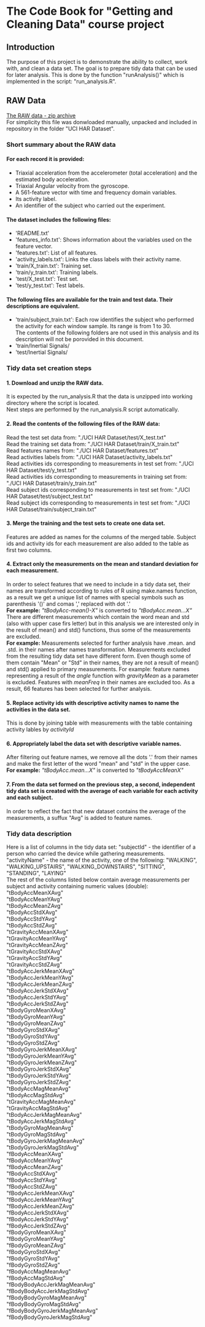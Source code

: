 # The Code Book for "Getting and Cleaning Data" course project
## Introduction
The purpose of this project is to demonstrate the ability to collect, work with, and clean a data set. 
The goal is to prepare tidy data that can be used for later analysis. 
This is done by the function "runAnalysis()" which is implemented in the script: "run_analysis.R". 

## RAW Data 
[The RAW data - zip archive](https://d396qusza40orc.cloudfront.net/getdata%2Fprojectfiles%2FUCI%20HAR%20Dataset.zip)  
For simplicity this file was donwloaded manually, unpacked and included in repository in the folder "UCI HAR Dataset". 

### Short summary about the RAW data
#### For each record it is provided:
* Triaxial acceleration from the accelerometer (total acceleration) and the estimated body acceleration.
* Triaxial Angular velocity from the gyroscope. 
* A 561-feature vector with time and frequency domain variables. 
* Its activity label. 
* An identifier of the subject who carried out the experiment. 
#### The dataset includes the following files:
* 'README.txt'
* 'features_info.txt': Shows information about the variables used on the feature vector.
* 'features.txt': List of all features.
* 'activity_labels.txt': Links the class labels with their activity name.
* 'train/X_train.txt': Training set.
* 'train/y_train.txt': Training labels.
* 'test/X_test.txt': Test set.
* 'test/y_test.txt': Test labels. 
#### The following files are available for the train and test data. Their descriptions are equivalent.  
* 'train/subject_train.txt': Each row identifies the subject who performed the activity for each window sample. Its range is from 1 to 30.  
The contents of the following folders are not used in this analysis and its description will not be porovided in this document.
* 'train/Inertial Signals/
* 'test/Inertial Signals/ 

### Tidy data set creation steps
#### 1. Download and unzip the RAW data. 
It is expected by the run_analysis.R that the data is unzipped into working directory where the script is located.   
Next steps are performed by the run_analysis.R script automatically.

#### 2. Read the contents of the following files of the RAW data: 
Read the test set data from: "./UCI HAR Dataset/test/X_test.txt"  
Read the training set data from: "./UCI HAR Dataset/train/X_train.txt"  
Read features names from: "./UCI HAR Dataset/features.txt"  
Read activities labels from: "./UCI HAR Dataset/activity_labels.txt"  
Read activities ids corresponding to measurements in test set from: "./UCI HAR Dataset/test/y_test.txt"  
Read activities ids corresponding to measurements in training set from: "./UCI HAR Dataset/train/y_train.txt"  
Read subject ids corresponding to measurements in test set from: "./UCI HAR Dataset/test/subject_test.txt"  
Read subject ids corresponding to measurements in test set from: "./UCI HAR Dataset/train/subject_train.txt" 

#### 3. Merge the training and the test sets to create one data set.
Features are added as names for the columns of the merged table.
Subject ids and activity ids for each measurement are also added to the table as first two columns. 

#### 4. Extract only the measurements on the mean and standard deviation for each measurement.
In order to select features that we need to include in a tidy data set, their names are transformed according to rules of R using make.names function, as a result we get a unique list of names with special symbols such as parenthesis '()' and comas ',' replaced with dot '.'  
**For example:** *"tBodyAcc-mean()-X"* is converted to *"tBodyAcc.mean...X"*   
There are different measurements which contain the word mean and std (also with upper case firs letter) but in this analysis we are interested only in the result of mean() and std() functions, thus some of the measurements are excluded.  
**For example:**
Measurements selected for further analysis have .mean. and .std. in their names after names transformation. 
Measurements excluded from the resulting tidy data set have different form. Even though some of them contain "Mean" or "Std" in their names, they are not a result of mean() and std() applied to primary measurements.
For example: feature names representing a result of the *angle* function with *gravityMean* as a parameter is excluded.
Features with *meanFreq* in their names are excluded too. 
As a result, 66 features has been selected for further analysis. 

#### 5. Replace activity ids with descriptive activity names to name the activities in the data set.
This is done by joining table with measurements with the table containing activity lables by *activityId*   

#### 6. Appropriately label the data set with descriptive variable names. 
After filtering out feature names, we remove all the dots '.' from their names and make the first letter of the word "mean" and "std" in the upper case.  
**For example:** *"tBodyAcc.mean...X"* is converted to *"tBodyAccMeanX"*  

#### 7. From the data set formed on the previous step, a second, independent tidy data set is created with the average of each variable for each activity and each subject. 
In order to reflect the fact that new dataset contains the average of the measurements, a suffux "Avg" is added to feature names.  

### Tidy data description
Here is a list of columns in the tidy data set:
"subjectId" - the identifier of a person who carried the device while gathering measurements.  
"activityName" - the name of the activity, one of the following: "WALKING", "WALKING_UPSTAIRS", "WALKING_DOWNSTAIRS", "SITTING", "STANDING", "LAYING"  
The rest of the columns listed below contain average measurements per subject and activity containing numeric values (double):  
"tBodyAccMeanXAvg"   
"tBodyAccMeanYAvg"  
"tBodyAccMeanZAvg"  
"tBodyAccStdXAvg"  
"tBodyAccStdYAvg"  
"tBodyAccStdZAvg"  
"tGravityAccMeanXAvg"  
"tGravityAccMeanYAvg"  
"tGravityAccMeanZAvg"  
"tGravityAccStdXAvg"  
"tGravityAccStdYAvg"  
"tGravityAccStdZAvg"  
"tBodyAccJerkMeanXAvg"  
"tBodyAccJerkMeanYAvg"  
"tBodyAccJerkMeanZAvg"  
"tBodyAccJerkStdXAvg"  
"tBodyAccJerkStdYAvg"  
"tBodyAccJerkStdZAvg"  
"tBodyGyroMeanXAvg"  
"tBodyGyroMeanYAvg"  
"tBodyGyroMeanZAvg"  
"tBodyGyroStdXAvg"  
"tBodyGyroStdYAvg"  
"tBodyGyroStdZAvg"  
"tBodyGyroJerkMeanXAvg"  
"tBodyGyroJerkMeanYAvg"  
"tBodyGyroJerkMeanZAvg"  
"tBodyGyroJerkStdXAvg"  
"tBodyGyroJerkStdYAvg"  
"tBodyGyroJerkStdZAvg"  
"tBodyAccMagMeanAvg"  
"tBodyAccMagStdAvg"  
"tGravityAccMagMeanAvg"  
"tGravityAccMagStdAvg"  
"tBodyAccJerkMagMeanAvg"  
"tBodyAccJerkMagStdAvg"  
"tBodyGyroMagMeanAvg"  
"tBodyGyroMagStdAvg"  
"tBodyGyroJerkMagMeanAvg"  
"tBodyGyroJerkMagStdAvg"  
"fBodyAccMeanXAvg"  
"fBodyAccMeanYAvg"  
"fBodyAccMeanZAvg"  
"fBodyAccStdXAvg"  
"fBodyAccStdYAvg"  
"fBodyAccStdZAvg"  
"fBodyAccJerkMeanXAvg"  
"fBodyAccJerkMeanYAvg"  
"fBodyAccJerkMeanZAvg"  
"fBodyAccJerkStdXAvg"  
"fBodyAccJerkStdYAvg"  
"fBodyAccJerkStdZAvg"  
"fBodyGyroMeanXAvg"  
"fBodyGyroMeanYAvg"  
"fBodyGyroMeanZAvg"  
"fBodyGyroStdXAvg"  
"fBodyGyroStdYAvg"  
"fBodyGyroStdZAvg"  
"fBodyAccMagMeanAvg"  
"fBodyAccMagStdAvg"   
"fBodyBodyAccJerkMagMeanAvg"  
"fBodyBodyAccJerkMagStdAvg"  
"fBodyBodyGyroMagMeanAvg"  
"fBodyBodyGyroMagStdAvg"  
"fBodyBodyGyroJerkMagMeanAvg"  
"fBodyBodyGyroJerkMagStdAvg" 